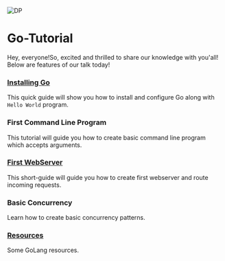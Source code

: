 ![DP](https://github.com/RN0311/Go-Tutorial/blob/master/img/go_lang.png)
# Go-Tutorial <br >
Hey, everyone!So, excited and thrilled to share our knowledge with you'all!<br >
Below are features of our talk today!

### [Installing Go](https://github.com/RN0311/Go-Tutorial/blob/master/Installation.md) <br >
This quick guide will show you how to install and configure Go along with ```Hello World``` program.<br >
### First Command Line Program <br >
This tutorial will guide you how to create basic command line program which accepts arguments.<br >
### [First WebServer](https://github.com/RN0311/Go-Tutorial/blob/master/First%20Webserver.md) <br >
This short-guide will guide you how to create first webserver and route incoming requests.<br >
### Basic Concurrency <br >
Learn how to create basic concurrency patterns.<br >
### [Resources](https://github.com/RN0311/WWG-Go-Tutorial-Delhi/blob/master/Resources.md) <br >
Some GoLang resources.





